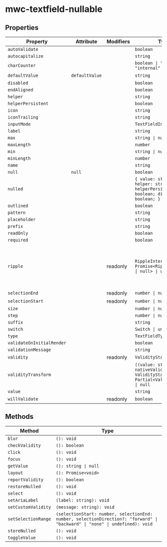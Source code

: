 # mwc-textfield-nullable

## Properties

| Property                  | Attribute      | Modifiers | Type                                             | Default                                          | Description                                      |
|---------------------------|----------------|-----------|--------------------------------------------------|--------------------------------------------------|--------------------------------------------------|
| `autoValidate`            |                |           | `boolean`                                        |                                                  |                                                  |
| `autocapitalize`          |                |           | `string`                                         |                                                  |                                                  |
| `charCounter`             |                |           | `boolean \| "external" \| "internal"`            |                                                  |                                                  |
| `defaultValue`            | `defaultValue` |           | `string`                                         | ""                                               |                                                  |
| `disabled`                |                |           | `boolean`                                        |                                                  |                                                  |
| `endAligned`              |                |           | `boolean`                                        |                                                  |                                                  |
| `helper`                  |                |           | `string`                                         |                                                  |                                                  |
| `helperPersistent`        |                |           | `boolean`                                        |                                                  |                                                  |
| `icon`                    |                |           | `string`                                         |                                                  |                                                  |
| `iconTrailing`            |                |           | `string`                                         |                                                  |                                                  |
| `inputMode`               |                |           | `TextFieldInputMode`                             |                                                  |                                                  |
| `label`                   |                |           | `string`                                         |                                                  |                                                  |
| `max`                     |                |           | `string \| number`                               |                                                  |                                                  |
| `maxLength`               |                |           | `number`                                         |                                                  |                                                  |
| `min`                     |                |           | `string \| number`                               |                                                  |                                                  |
| `minLength`               |                |           | `number`                                         |                                                  |                                                  |
| `name`                    |                |           | `string`                                         |                                                  |                                                  |
| `null`                    | `null`         |           | `boolean`                                        |                                                  |                                                  |
| `nulled`                  |                |           | `{ value: string; helper: string; helperPersistent: boolean; disabled: boolean; }` | {"helper":"helper","helperPersistent":"helperPersistent","disabled":"disabled"} |                                                  |
| `outlined`                |                |           | `boolean`                                        |                                                  |                                                  |
| `pattern`                 |                |           | `string`                                         |                                                  |                                                  |
| `placeholder`             |                |           | `string`                                         |                                                  |                                                  |
| `prefix`                  |                |           | `string`                                         |                                                  |                                                  |
| `readOnly`                |                |           | `boolean`                                        |                                                  |                                                  |
| `required`                |                |           | `boolean`                                        |                                                  |                                                  |
| `ripple`                  |                | readonly  | `RippleInterface \| Promise<RippleInterface \| null> \| undefined` |                                                  | Implement ripple getter for Ripple integration with mwc-formfield |
| `selectionEnd`            |                | readonly  | `number \| null`                                 |                                                  |                                                  |
| `selectionStart`          |                | readonly  | `number \| null`                                 |                                                  |                                                  |
| `size`                    |                |           | `number \| null`                                 |                                                  |                                                  |
| `step`                    |                |           | `number \| null`                                 |                                                  |                                                  |
| `suffix`                  |                |           | `string`                                         |                                                  |                                                  |
| `switch`                  |                |           | `Switch \| undefined`                            |                                                  |                                                  |
| `type`                    |                |           | `TextFieldType`                                  |                                                  |                                                  |
| `validateOnInitialRender` |                |           | `boolean`                                        |                                                  |                                                  |
| `validationMessage`       |                |           | `string`                                         |                                                  |                                                  |
| `validity`                |                | readonly  | `ValidityState`                                  |                                                  |                                                  |
| `validityTransform`       |                |           | `((value: string, nativeValidity: ValidityState) => Partial<ValidityState>) \| null` |                                                  |                                                  |
| `value`                   |                |           | `string`                                         |                                                  |                                                  |
| `willValidate`            |                | readonly  | `boolean`                                        |                                                  |                                                  |

## Methods

| Method              | Type                                             |
|---------------------|--------------------------------------------------|
| `blur`              | `(): void`                                       |
| `checkValidity`     | `(): boolean`                                    |
| `click`             | `(): void`                                       |
| `focus`             | `(): void`                                       |
| `getValue`          | `(): string \| null`                             |
| `layout`            | `(): Promise<void>`                              |
| `reportValidity`    | `(): boolean`                                    |
| `restoreNulled`     | `(): void`                                       |
| `select`            | `(): void`                                       |
| `setAriaLabel`      | `(label: string): void`                          |
| `setCustomValidity` | `(message: string): void`                        |
| `setSelectionRange` | `(selectionStart: number, selectionEnd: number, selectionDirection?: "forward" \| "backward" \| "none" \| undefined): void` |
| `storeNulled`       | `(): void`                                       |
| `toggleValue`       | `(): void`                                       |
